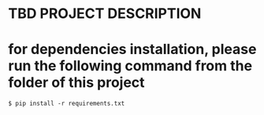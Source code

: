 # TBD PROJECT DESCRIPTION
# for dependencies installation, please run the following command from the folder of this project
```$ pip install -r requirements.txt```